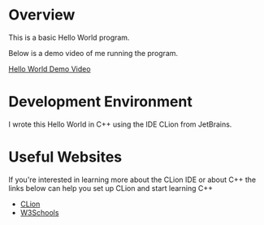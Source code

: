 # Overview

This is a basic Hello World program.

Below is a demo video of me running the program.

[Hello World Demo Video](https://www.youtube.com/watch?v=KmhILb5ZFpY)

# Development Environment

I wrote this Hello World in C++ using the IDE CLion from JetBrains.

# Useful Websites

If you're interested in learning more about the CLion IDE or about C++ the links below
can help you set up CLion and start learning C++

* [CLion](https://www.jetbrains.com/clion/)
* [W3Schools](https://www.w3schools.com/cpp/)
